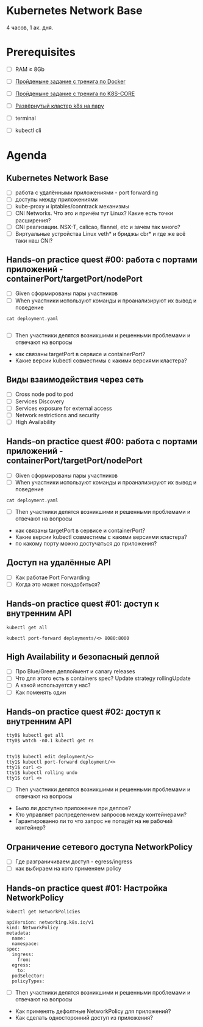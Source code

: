 Kubernetes Network Base
=======================
4 часов, 1 ак. дня.

Prerequisites
=============

- [ ] RAM ≥ 8Gb
- [ ] [Пройденыне задание с тренига по Docker](#link-to-docker-part)
- [ ] [Пройденыне задание с тренига по K8S-CORE](#link-to-docker-part)
- [ ] [Развёрнутый кластер k8s на пару](#link-to-confluence)
- [ ] terminal
- [ ] kubectl cli


Agenda
======
Kubernetes Network Base
-----------------------

- [ ] работа с удалёнными приложениями - port forwarding
- [ ] доступы между приложениями
- [ ] kube-proxy и iptables/conntrack механизмы
- [ ] CNI Networks. Что это и причём тут Linux? Какие есть точки расширения?
- [ ] CNI реализации. NSX-T, calicao, flannel, etc и зачем так много?
- [ ] Виртуальные устройства Linux veth* и бриджы cbr* и где же всё таки наш CNI?

Hands-on practice quest #00: работа с портами приложений - containerPort/targetPort/nodePort
--------------------------------------------------------

- [ ] Given сформированы пары участников
- [ ] When участники используют команды и проанализируют их вывод и поведение

```shell
cat deployment.yaml
```

```shell

```

- [ ] Then участники делятся возникшими и решенными проблемами и отвечают на вопросы

- как связаны targetPort в сервисе и containerPort?
- Какие версии kubectl совместимы с какими версиями кластера?

Виды взаимодействия через сеть
------------------------------

- [ ] Cross node pod to pod
- [ ] Services Discovery
- [ ] Services exposure for external access
- [ ] Network restrictions and security
- [ ] High Availability

Hands-on practice quest #00: работа с портами приложений - containerPort/targetPort/nodePort
--------------------------------------------------------------------------------------------

- [ ] Given сформированы пары участников
- [ ] When участники используют команды и проанализируют их вывод и поведение

```shell
cat deployment.yaml
```

- [ ] Then участники делятся возникшими и решенными проблемами и отвечают на вопросы

- как связаны targetPort в сервисе и containerPort?
- Какие версии kubectl совместимы с какими версиями кластера?
- по какому порту можно достучаться до приложения?

Доступ на удалённые API
-----------------------

- [ ] Как работае Port Forwarding
- [ ] Когда это может понадобиться?

Hands-on practice quest #01: доступ к внутренним API
----------------------------------------------------

```shell
kubectl get all
```

```shell
kubectl port-forward deployments/<> 8080:8000
```


High Availability и безопасный деплой
-------------------------------------

- [ ] Про Blue/Green деплоймент и canary releases
- [ ] Что для этого есть в containers spec? Update strategy rollingUpdate
- [ ] А какой используется у нас?
- [ ] Как поменять один

Hands-on practice quest #02: доступ к внутренним API
----------------------------------------------------

```shell
tty0$ kubectl get all
tty0$ watch -n0.1 kubectl get rs
```

```shell

tty1$ kubectl edit deployment/<>
tty1$ kubectl port-forward deployment/<>
tty1$ curl <>
tty1$ kubectl rolling undo
tty1$ curl <>
```

- [ ] Then участники делятся возникшими и решенными проблемами и отвечают на вопросы

- Было ли доступно приложение при деплое?
- Кто управляет распределением запросов между контейнерами?
- Гарантированно ли то что запрос не попадёт на не рабочий контейнер?


Ограничение сетевого доступа NetworkPolicy
------------------------------------------

- [ ] Где разграничиваем доступ - egress/ingress
- [ ] как выбираем на кого применяем policy

Hands-on practice quest #01: Настройка NetworkPolicy
----------------------------------------------------

```shell
kubectl get NetworkPolicies
```

```shell
apiVersion: networking.k8s.io/v1
kind: NetworkPolicy
metadata:
  name:
  namespace:
spec:
  ingress:
    from:
  egress:
    to: 
  podSelector:
  policyTypes:
```

- [ ] Then участники делятся возникшими и решенными проблемами и отвечают на вопросы

- Как применять дефолтные NetworkPolicy для приложений?
- Как сделать односторонний доступ из приложения?